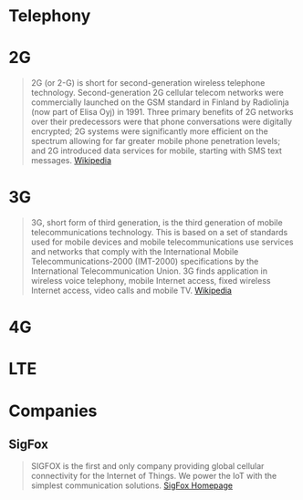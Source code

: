 # Telephony

# 2G

> 2G (or 2-G) is short for second-generation wireless telephone technology. Second-generation 2G cellular telecom networks were commercially launched on the GSM standard in Finland by Radiolinja (now part of Elisa Oyj) in 1991. Three primary benefits of 2G networks over their predecessors were that phone conversations were digitally encrypted; 2G systems were significantly more efficient on the spectrum allowing for far greater mobile phone penetration levels; and 2G introduced data services for mobile, starting with SMS text messages.  [Wikipedia](https://en.wikipedia.org/wiki/2G)

# 3G

> 3G, short form of third generation, is the third generation of mobile telecommunications technology. This is based on a set of standards used for mobile devices and mobile telecommunications use services and networks that comply with the International Mobile Telecommunications-2000 (IMT-2000) specifications by the International Telecommunication Union. 3G finds application in wireless voice telephony, mobile Internet access, fixed wireless Internet access, video calls and mobile TV. [Wikipedia](https://en.wikipedia.org/wiki/3G)

# 4G

# LTE


# Companies

## SigFox

> SIGFOX is the first and only company providing global cellular connectivity for the Internet of Things. We power the IoT with the simplest communication solutions. [SigFox Homepage](http://www.sigfox.com/)
